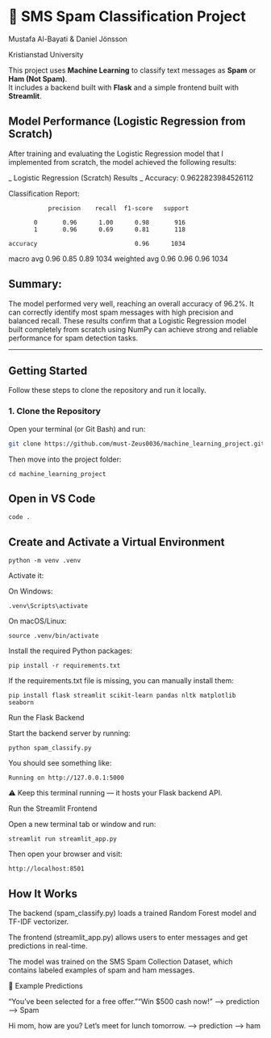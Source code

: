 # 📧 SMS Spam Classification Project
Mustafa Al-Bayati & Daniel Jönsson

Kristianstad University

This project uses **Machine Learning** to classify text messages as **Spam** or **Ham (Not Spam)**.  
It includes a backend built with **Flask** and a simple frontend built with **Streamlit**.


## Model Performance (Logistic Regression from Scratch)

After training and evaluating the Logistic Regression model that I implemented from scratch, the model achieved the following results:

_ Logistic Regression (Scratch) Results _
Accuracy: 0.9622823984526112

Classification Report:

               precision    recall  f1-score   support

           0       0.96      1.00      0.98       916
           1       0.96      0.69      0.81       118

    accuracy                           0.96      1034
   macro avg       0.96      0.85      0.89      1034
weighted avg       0.96      0.96      0.96      1034


## Summary:

The model performed very well, reaching an overall accuracy of 96.2%.
It can correctly identify most spam messages with high precision and balanced recall.
These results confirm that a Logistic Regression model built completely from scratch using NumPy can achieve strong and reliable performance for spam detection tasks.

---

## Getting Started

Follow these steps to clone the repository and run it locally.

### 1. Clone the Repository
Open your terminal (or Git Bash) and run:
```bash
git clone https://github.com/must-Zeus0036/machine_learning_project.git
```
 
Then move into the project folder:
```
cd machine_learning_project
```

## Open in VS Code
```
code .
```

## Create and Activate a Virtual Environment
```
python -m venv .venv
```

Activate it:

On Windows:
```
.venv\Scripts\activate
```

On macOS/Linux:
```
source .venv/bin/activate
```
Install the required Python packages:
```
pip install -r requirements.txt
```

If the requirements.txt file is missing, you can manually install them:
```
pip install flask streamlit scikit-learn pandas nltk matplotlib seaborn
```

Run the Flask Backend

Start the backend server by running:
```
python spam_classify.py
```

You should see something like:
```
Running on http://127.0.0.1:5000
```

⚠️ Keep this terminal running — it hosts your Flask backend API.

Run the Streamlit Frontend

Open a new terminal tab or window and run:
```
streamlit run streamlit_app.py
```

Then open your browser and visit:
```
http://localhost:8501
```


## How It Works

The backend (spam_classify.py) loads a trained Random Forest model and TF-IDF vectorizer.

The frontend (streamlit_app.py) allows users to enter messages and get predictions in real-time.

The model was trained on the SMS Spam Collection Dataset, which contains labeled examples of spam and ham messages.


🧩 Example Predictions

“You’ve been selected for a free offer.”“Win $500 cash now!” --> prediction  -->  Spam

Hi mom, how are you? Let’s meet for lunch tomorrow. --> prediction --> ham


